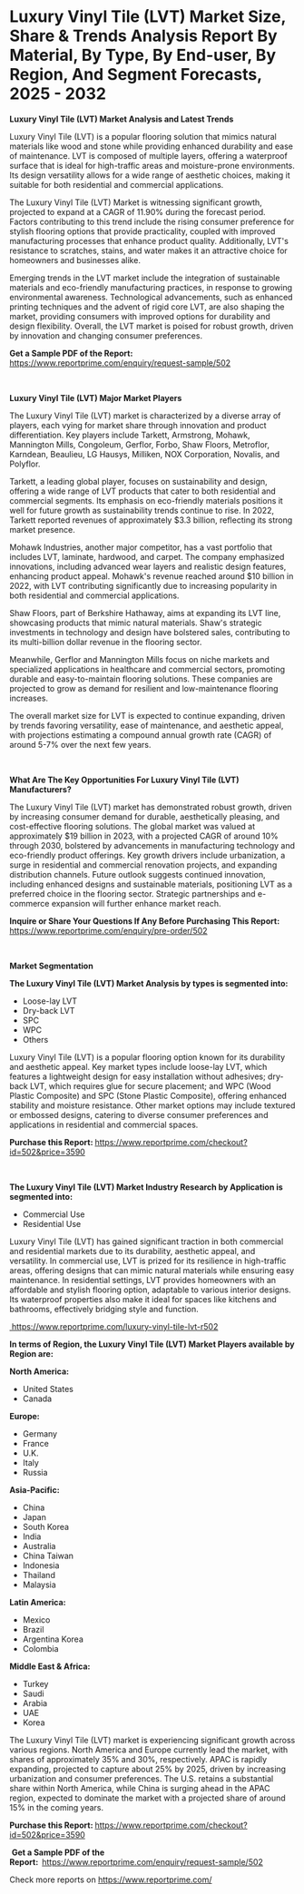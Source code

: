 <p><h1>Luxury Vinyl Tile (LVT) Market Size, Share & Trends Analysis Report By Material, By Type, By End-user, By Region, And Segment Forecasts, 2025 - 2032</h1></p><p><strong>Luxury Vinyl Tile (LVT) Market Analysis and Latest Trends</strong></p>
<p><p>Luxury Vinyl Tile (LVT) is a popular flooring solution that mimics natural materials like wood and stone while providing enhanced durability and ease of maintenance. LVT is composed of multiple layers, offering a waterproof surface that is ideal for high-traffic areas and moisture-prone environments. Its design versatility allows for a wide range of aesthetic choices, making it suitable for both residential and commercial applications.</p><p>The Luxury Vinyl Tile (LVT) Market is witnessing significant growth, projected to expand at a CAGR of 11.90% during the forecast period. Factors contributing to this trend include the rising consumer preference for stylish flooring options that provide practicality, coupled with improved manufacturing processes that enhance product quality. Additionally, LVT's resistance to scratches, stains, and water makes it an attractive choice for homeowners and businesses alike. </p><p>Emerging trends in the LVT market include the integration of sustainable materials and eco-friendly manufacturing practices, in response to growing environmental awareness. Technological advancements, such as enhanced printing techniques and the advent of rigid core LVT, are also shaping the market, providing consumers with improved options for durability and design flexibility. Overall, the LVT market is poised for robust growth, driven by innovation and changing consumer preferences.</p></p>
<p><strong>Get a Sample PDF of the Report:&nbsp;</strong> <a href="https://www.reportprime.com/enquiry/request-sample/502?utm_campaign=2441&utm_medium=2&utm_source=Github&utm_content=ia&utm_term=18032025&utm_id=luxury-vinyl-tile-lvt">https://www.reportprime.com/enquiry/request-sample/502</a></p>
<p>&nbsp;</p>
<p><strong>Luxury Vinyl Tile (LVT) Major Market Players</strong></p>
<p><p>The Luxury Vinyl Tile (LVT) market is characterized by a diverse array of players, each vying for market share through innovation and product differentiation. Key players include Tarkett, Armstrong, Mohawk, Mannington Mills, Congoleum, Gerflor, Forbo, Shaw Floors, Metroflor, Karndean, Beaulieu, LG Hausys, Milliken, NOX Corporation, Novalis, and Polyflor.</p><p>Tarkett, a leading global player, focuses on sustainability and design, offering a wide range of LVT products that cater to both residential and commercial segments. Its emphasis on eco-friendly materials positions it well for future growth as sustainability trends continue to rise. In 2022, Tarkett reported revenues of approximately $3.3 billion, reflecting its strong market presence.</p><p>Mohawk Industries, another major competitor, has a vast portfolio that includes LVT, laminate, hardwood, and carpet. The company emphasized innovations, including advanced wear layers and realistic design features, enhancing product appeal. Mohawk's revenue reached around $10 billion in 2022, with LVT contributing significantly due to increasing popularity in both residential and commercial applications.</p><p>Shaw Floors, part of Berkshire Hathaway, aims at expanding its LVT line, showcasing products that mimic natural materials. Shaw's strategic investments in technology and design have bolstered sales, contributing to its multi-billion dollar revenue in the flooring sector.</p><p>Meanwhile, Gerflor and Mannington Mills focus on niche markets and specialized applications in healthcare and commercial sectors, promoting durable and easy-to-maintain flooring solutions. These companies are projected to grow as demand for resilient and low-maintenance flooring increases.</p><p>The overall market size for LVT is expected to continue expanding, driven by trends favoring versatility, ease of maintenance, and aesthetic appeal, with projections estimating a compound annual growth rate (CAGR) of around 5-7% over the next few years.</p></p>
<p>&nbsp;</p>
<p><strong>What Are The Key Opportunities For Luxury Vinyl Tile (LVT) Manufacturers?</strong></p>
<p><p>The Luxury Vinyl Tile (LVT) market has demonstrated robust growth, driven by increasing consumer demand for durable, aesthetically pleasing, and cost-effective flooring solutions. The global market was valued at approximately $19 billion in 2023, with a projected CAGR of around 10% through 2030, bolstered by advancements in manufacturing technology and eco-friendly product offerings. Key growth drivers include urbanization, a surge in residential and commercial renovation projects, and expanding distribution channels. Future outlook suggests continued innovation, including enhanced designs and sustainable materials, positioning LVT as a preferred choice in the flooring sector. Strategic partnerships and e-commerce expansion will further enhance market reach.</p></p>
<p><strong>Inquire or Share Your Questions If Any Before Purchasing This Report:</strong> <a href="https://www.reportprime.com/enquiry/pre-order/502?utm_campaign=2441&utm_medium=2&utm_source=Github&utm_content=ia&utm_term=18032025&utm_id=luxury-vinyl-tile-lvt">https://www.reportprime.com/enquiry/pre-order/502</a></p>
<p>&nbsp;</p>
<p><strong>Market Segmentation</strong></p>
<p><strong>The Luxury Vinyl Tile (LVT) Market Analysis by types is segmented into:</strong></p>
<p><ul><li>Loose-lay LVT</li><li>Dry-back LVT</li><li>SPC</li><li>WPC</li><li>Others</li></ul></p>
<p><p>Luxury Vinyl Tile (LVT) is a popular flooring option known for its durability and aesthetic appeal. Key market types include loose-lay LVT, which features a lightweight design for easy installation without adhesives; dry-back LVT, which requires glue for secure placement; and WPC (Wood Plastic Composite) and SPC (Stone Plastic Composite), offering enhanced stability and moisture resistance. Other market options may include textured or embossed designs, catering to diverse consumer preferences and applications in residential and commercial spaces.</p></p>
<p><strong>Purchase this Report:&nbsp;</strong><a href="https://www.reportprime.com/checkout?id=502&price=3590&utm_campaign=2441&utm_medium=2&utm_source=Github&utm_content=ia&utm_term=18032025&utm_id=luxury-vinyl-tile-lvt">https://www.reportprime.com/checkout?id=502&price=3590</a></p>
<p>&nbsp;</p>
<p><strong>The Luxury Vinyl Tile (LVT) Market Industry Research by Application is segmented into:</strong></p>
<p><ul><li>Commercial Use</li><li>Residential Use</li></ul></p>
<p><p>Luxury Vinyl Tile (LVT) has gained significant traction in both commercial and residential markets due to its durability, aesthetic appeal, and versatility. In commercial use, LVT is prized for its resilience in high-traffic areas, offering designs that can mimic natural materials while ensuring easy maintenance. In residential settings, LVT provides homeowners with an affordable and stylish flooring option, adaptable to various interior designs. Its waterproof properties also make it ideal for spaces like kitchens and bathrooms, effectively bridging style and function.</p></p>
<p><a href="https://www.reportprime.com/luxury-vinyl-tile-lvt-r502?utm_campaign=2441&utm_medium=2&utm_source=Github&utm_content=ia&utm_term=18032025&utm_id=luxury-vinyl-tile-lvt">&nbsp;https://www.reportprime.com/luxury-vinyl-tile-lvt-r502</a></p>
<p><strong>In terms of Region, the Luxury Vinyl Tile (LVT) Market Players available by Region are:</strong></p>
<p>
    <p> <strong> North America: </strong>
        <ul>
            <li>United States</li>
            <li>Canada</li>
        </ul>
        </p> 
    <p> <strong> Europe: </strong>
        <ul>
            <li>Germany</li>
            <li>France</li>
            <li>U.K.</li>
            <li>Italy</li>
            <li>Russia</li>
        </ul>
        </p> 
    <p> <strong> Asia-Pacific: </strong>
        <ul>
            <li>China</li>
            <li>Japan</li>
            <li>South Korea</li>
            <li>India</li>
            <li>Australia</li>
            <li>China Taiwan</li>
            <li>Indonesia</li>
            <li>Thailand</li>
            <li>Malaysia</li>
        </ul>
        </p> 
    <p> <strong> Latin America: </strong>
        <ul>
            <li>Mexico</li>
            <li>Brazil</li>
            <li>Argentina Korea</li>
            <li>Colombia</li>
        </ul>
        </p> 
    <p> <strong> Middle East & Africa: </strong>
        <ul>
            <li>Turkey</li>
            <li>Saudi</li>
            <li>Arabia</li>
            <li>UAE</li>
            <li>Korea</li>
        </ul>
    </p>
    </p>
<p><p>The Luxury Vinyl Tile (LVT) market is experiencing significant growth across various regions. North America and Europe currently lead the market, with shares of approximately 35% and 30%, respectively. APAC is rapidly expanding, projected to capture about 25% by 2025, driven by increasing urbanization and consumer preferences. The U.S. retains a substantial share within North America, while China is surging ahead in the APAC region, expected to dominate the market with a projected share of around 15% in the coming years.</p></p>
<p><strong>Purchase this Report: </strong><a href="https://www.reportprime.com/checkout?id=502&price=3590&utm_campaign=2441&utm_medium=2&utm_source=Github&utm_content=ia&utm_term=18032025&utm_id=luxury-vinyl-tile-lvt">https://www.reportprime.com/checkout?id=502&price=3590</a></p>
<p>&nbsp;<strong>Get a Sample PDF of the Report:&nbsp;&nbsp;</strong><a href="https://www.reportprime.com/enquiry/request-sample/502?utm_campaign=2441&utm_medium=2&utm_source=Github&utm_content=ia&utm_term=18032025&utm_id=luxury-vinyl-tile-lvt">https://www.reportprime.com/enquiry/request-sample/502</a></p>
<p><strong></strong></p>
<p>Check more reports on <a href="https://www.reportprime.com/?utm_campaign=2441&utm_medium=2&utm_source=Github&utm_content=ia&utm_term=18032025&utm_id=luxury-vinyl-tile-lvt">https://www.reportprime.com/</a></p>